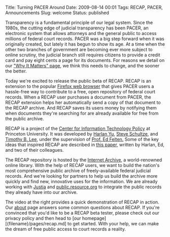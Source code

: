 Title: Turning PACER Around
Date: 2009-08-14 00:01
Tags: RECAP, PACER, Announcements
Slug: welcome
Status: published

Transparency is a fundamental principle of our legal system. Since the
1980s, the cutting edge of judicial transparency has been PACER, an
electronic system that allows attorneys and the general public to access
millions of federal court records. PACER was a big step forward when it
was originally created, but lately it has begun to show its age. At a
time when the other two branches of government are becoming ever more
subject to online scrutiny, the judicial branch still requires citizens
to provide a credit card and pay eight cents a page for its documents.
For reasons we detail on our ["Why It Matters"
page]({filename}/why-it-matters.md), we think this needs
to change, and the sooner the better.

Today we're excited to release the public beta of RECAP. RECAP is an
extension to the popular [Firefox web
browser](http://www.mozilla.com/firefox/) that gives PACER users a
hassle-free way to contribute to a free, open repository of federal
court records. When a RECAP user purchases a document from PACER, the
RECAP extension helps her automatically send a copy of that document to
the RECAP archive. And RECAP saves its users money by notifying them
when documents they're searching for are already available for free from
the public archive.

RECAP is a project of the [Center for Information Technology
Policy](http://citp.princeton.edu/) at Princeton University. It was
developed by [Harlan Yu](http://www.cs.princeton.edu/~harlanyu/), [Steve
Schultze](http://managingmiracles.blogspot.com/), and [Timothy B.
Lee](http://www.cs.princeton.edu/~tblee/), under the supervision of
[Prof. Ed Felten.](http://www.cs.princeton.edu/~felten/) Some of the key
ideas that inspired RECAP are described in [this
paper,](http://ssrn.com/abstract=1138083) written by Harlan, Ed, and two
of their colleagues.

The RECAP repository is hosted by the [Internet
Archive](http://www.archive.org/index.php), a world-renowned online
library. With the help of RECAP users, we want to build the nation's
most comprehensive public archive of freely-available federal judicial
records. And we're looking for partners to help us build the archive
more quickly and find new, innovative uses for the information. We are
already working with [Justia](http://www.justia.com/) and
[public.resource.org](http://public.resource.org/) to integrate the
public records they already have into our archive.

The video at the right provides a quick demonstration of RECAP in
action. Our [about]({filename}/pages/recap/faq.md) page answers
some common questions about RECAP. If you're convinced that you'd like
to be a RECAP beta tester, please check out our privacy
policy and then head to [our homepage][{filename}/pages/recap.md] to get
started. With your help, we can make the dream of free public access to
court records a reality.
